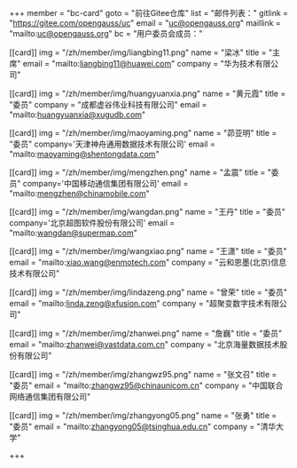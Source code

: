 ﻿+++
member = "bc-card"
goto = "前往Gitee仓库" 
list = "邮件列表："
gitlink = "https://gitee.com/opengauss/uc"
email = "uc@opengauss.org"
maillink = "mailto:uc@opengauss.org"
bc = "用户委员会成员："

[[card]]
img = "/zh/member/img/liangbing11.png"
name = "梁冰"
title = "主席"
email = "mailto:liangbing11@huawei.com"
company = "华为技术有限公司"


[[card]]
img = "/zh/member/img/huangyuanxia.png"
name = "黄元霞"
title = "委员"
company = "成都虚谷伟业科技有限公司"
email = "mailto:huangyuanxia@xugudb.com" 


[[card]]
img = "/zh/member/img/maoyaming.png"
name = "茆亚明"
title = "委员"
company='天津神舟通用数据技术有限公司'
email = "mailto:maoyaming@shentongdata.com" 


[[card]]
img = "/zh/member/img/mengzhen.png"
name = "孟震"
title = "委员"
company='中国移动通信集团有限公司'
email = "mailto:mengzhen@chinamobile.com" 


[[card]]
img = "/zh/member/img/wangdan.png"
name = "王丹"
title = "委员"
company='北京超图软件股份有限公司'
email = "mailto:wangdan@supermap.com" 



[[card]]
img = "/zh/member/img/wangxiao.png"
name = "王潇"
title = "委员"
email = "mailto:xiao.wang@enmotech.com"
company = "云和恩墨(北京)信息技术有限公司"


[[card]]
img = "/zh/member/img/lindazeng.png"
name = "曾荣"
title = "委员"
email = "mailto:linda.zeng@xfusion.com"
company = "超聚变数字技术有限公司"

[[card]]
img = "/zh/member/img/zhanwei.png"
name = "詹巍"
title = "委员"
email = "mailto:zhanwei@vastdata.com.cn"
company = "北京海量数据技术股份有限公司"
 


[[card]]
img = "/zh/member/img/zhangwz95.png"
name = "张文召"
title = "委员"
email = "mailto:zhangwz95@chinaunicom.cn"
company = "中国联合网络通信集团有限公司"
 


[[card]]
img = "/zh/member/img/zhangyong05.png"
name = "张勇"
title = "委员"
email = "mailto:zhangyong05@tsinghua.edu.cn"
company = "清华大学"
 

 
+++